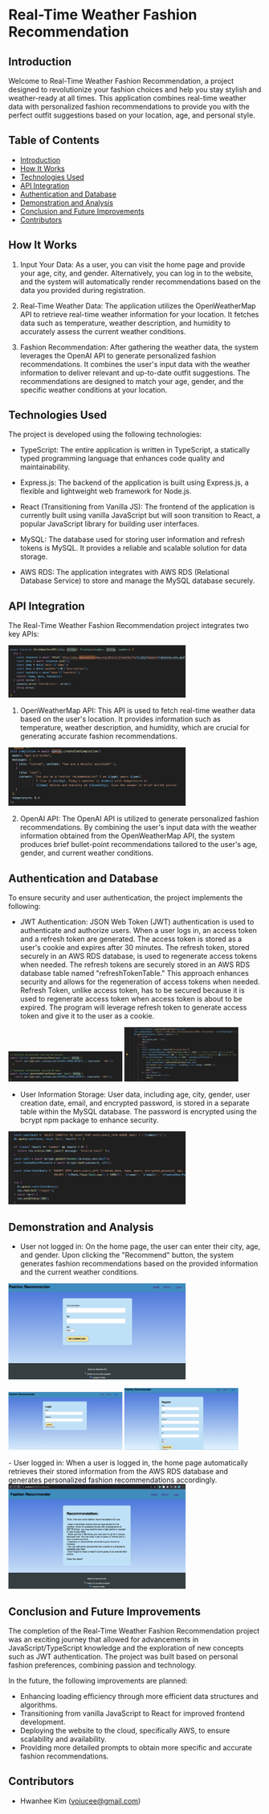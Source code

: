 # Real-Time Weather Fashion Recommendation

## Introduction
Welcome to Real-Time Weather Fashion Recommendation, a project designed to revolutionize your fashion choices and help you stay stylish and weather-ready at all times. This application combines real-time weather data with personalized fashion recommendations to provide you with the perfect outfit suggestions based on your location, age, and personal style.

## Table of Contents
- [Introduction](#introduction)
- [How It Works](#how-it-works)
- [Technologies Used](#technologies-used)
- [API Integration](#api-integration)
- [Authentication and Database](#authentication-and-database)
- [Demonstration and Analysis](#demonstration-and-analysis)
- [Conclusion and Future Improvements](#conclusion-and-future-improvements)
- [Contributors](#contributors)

## How It Works
1. Input Your Data: As a user, you can visit the home page and provide your age, city, and gender. Alternatively, you can log in to the website, and the system will automatically render recommendations based on the data you provided during registration.

2. Real-Time Weather Data: The application utilizes the OpenWeatherMap API to retrieve real-time weather information for your location. It fetches data such as temperature, weather description, and humidity to accurately assess the current weather conditions.

3. Fashion Recommendation: After gathering the weather data, the system leverages the OpenAI API to generate personalized fashion recommendations. It combines the user's input data with the weather information to deliver relevant and up-to-date outfit suggestions. The recommendations are designed to match your age, gender, and the specific weather conditions at your location.

## Technologies Used
The project is developed using the following technologies:

- TypeScript: The entire application is written in TypeScript, a statically typed programming language that enhances code quality and maintainability.

- Express.js: The backend of the application is built using Express.js, a flexible and lightweight web framework for Node.js.

- React (Transitioning from Vanilla JS): The frontend of the application is currently built using vanilla JavaScript but will soon transition to React, a popular JavaScript library for building user interfaces.

- MySQL: The database used for storing user information and refresh tokens is MySQL. It provides a reliable and scalable solution for data storage.

- AWS RDS: The application integrates with AWS RDS (Relational Database Service) to store and manage the MySQL database securely.

## API Integration
The Real-Time Weather Fashion Recommendation project integrates two key APIs:

<img src="readme_images/weatherAPI_capture.png" width="70%" />

1. OpenWeatherMap API: This API is used to fetch real-time weather data based on the user's location. It provides information such as temperature, weather description, and humidity, which are crucial for generating accurate fashion recommendations.

<img src="readme_images/openaiapi_capture.png" width="70%" />

2. OpenAI API: The OpenAI API is utilized to generate personalized fashion recommendations. By combining the user's input data with the weather information obtained from the OpenWeatherMap API, the system produces brief bullet-point recommendations tailored to the user's age, gender, and current weather conditions.

## Authentication and Database
To ensure security and user authentication, the project implements the following:

- JWT Authentication: JSON Web Token (JWT) authentication is used to authenticate and authorize users. When a user logs in, an access token and a refresh token are generated. The access token is stored as a user's cookie and expires after 30 minutes. The refresh token, stored securely in an AWS RDS database, is used to regenerate access tokens when needed. The refresh tokens are securely stored in an AWS RDS database table named "refreshTokenTable." This approach enhances security and allows for the regeneration of access tokens when needed. Refresh Token, unlike access token, has to be secured because it is used to regenerate access token when access token is about to be expired. The program will leverage refresh token to generate access token and give it to the user as a cookie.

<p float="left">
    <img src="readme_images/generatetoken_capture.png" width="45%" />
    <img src="readme_images/refreshtoken_capture.png" width="45%" />
</p>

- User Information Storage: User data, including age, city, gender, user creation date, email, and encrypted password, is stored in a separate table within the MySQL database. The password is encrypted using the bcrypt npm package to enhance security.

<img src="readme_images/bcrypt_capture.png" width="70%" />

## Demonstration and Analysis
- User not logged in: On the home page, the user can enter their city, age, and gender. Upon clicking the "Recommend" button, the system generates fashion recommendations based on the provided information and the current weather conditions.

<img src="readme_images/homepage_capture.png" width="70%" />
<p float="left">
    <img src="readme_images/loginpage_capture.png" width="45%" />
    <img src="readme_images/registerpage_capture.png" width="45%" />
</p>
- User logged in: When a user is logged in, the home page automatically retrieves their stored information from the AWS RDS database and generates personalized fashion recommendations accordingly.

<img src="readme_images/resultpage_capture.png" width="70%" />


## Conclusion and Future Improvements
The completion of the Real-Time Weather Fashion Recommendation project was an exciting journey that allowed for advancements in JavaScript/TypeScript knowledge and the exploration of new concepts such as JWT authentication. The project was built based on personal fashion preferences, combining passion and technology.

In the future, the following improvements are planned:

- Enhancing loading efficiency through more efficient data structures and algorithms.
- Transitioning from vanilla JavaScript to React for improved frontend development.
- Deploying the website to the cloud, specifically AWS, to ensure scalability and availability.
- Providing more detailed prompts to obtain more specific and accurate fashion recommendations.


## Contributors
- Hwanhee Kim (voiucee@gmail.com)
